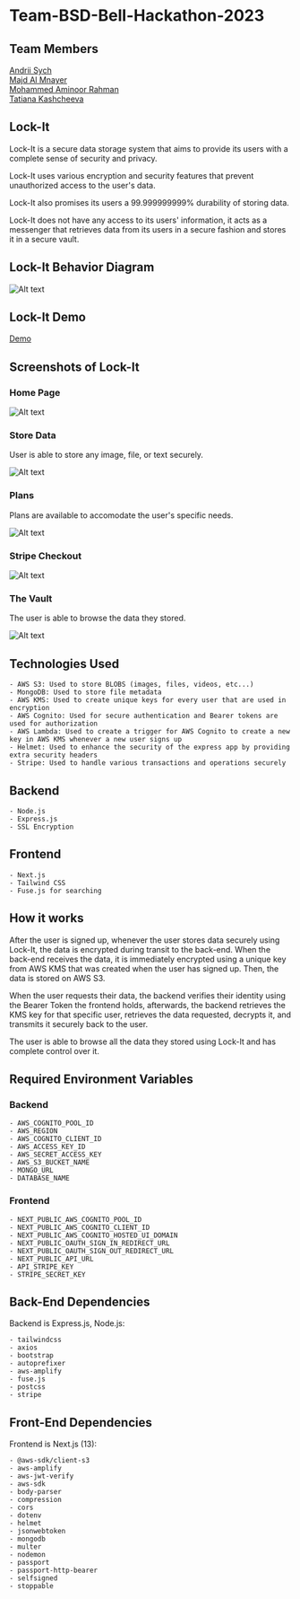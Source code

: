 # Team-BSD-Bell-Hackathon-2023

## Team Members

[Andrii Sych](https://github.com/SychAndrii)  
[Majd Al Mnayer](https://github.com/Mounayer)  
[Mohammed Aminoor Rahman](https://github.com/Mrahman141)  
[Tatiana Kashcheeva](https://github.com/Amoraa)

## Lock-It

Lock-It is a secure data storage system that aims to provide its users with a complete sense of security and privacy.

Lock-It uses various encryption and security features that prevent unauthorized access to the user's data.

Lock-It also promises its users a 99.999999999% durability of storing data.

Lock-It does not have any access to its users' information, it acts as a messenger that retrieves data from its users in a secure fashion and stores it in a secure vault.

## Lock-It Behavior Diagram

![Alt text](behavior.png)

## Lock-It Demo

[Demo](https://www.youtube.com/watch?v=UElJ5i5aAXA)

## Screenshots of Lock-It

### Home Page

![Alt text](home.png)

### Store Data

User is able to store any image, file, or text securely.

![Alt text](form.png)

### Plans

Plans are available to accomodate the user's specific needs.

![Alt text](plans.png)

### Stripe Checkout

![Alt text](image-3.png)

### The Vault

The user is able to browse the data they stored.

![Alt text](vault.png)

## Technologies Used

    - AWS S3: Used to store BLOBS (images, files, videos, etc...)
    - MongoDB: Used to store file metadata
    - AWS KMS: Used to create unique keys for every user that are used in encryption
    - AWS Cognito: Used for secure authentication and Bearer tokens are used for authorization
    - AWS Lambda: Used to create a trigger for AWS Cognito to create a new key in AWS KMS whenever a new user signs up
    - Helmet: Used to enhance the security of the express app by providing extra security headers
    - Stripe: Used to handle various transactions and operations securely

## Backend

    - Node.js
    - Express.js
    - SSL Encryption

## Frontend

    - Next.js
    - Tailwind CSS
    - Fuse.js for searching

## How it works

After the user is signed up, whenever the user stores data securely using Lock-It, the data is encrypted during transit to the back-end. When the back-end receives the data, it is immediately encrypted using a unique key from AWS KMS that was created when the user has signed up. Then, the data is stored on AWS S3.

When the user requests their data, the backend verifies their identity using the Bearer Token the frontend holds, afterwards, the backend retrieves the KMS key for that specific user, retrieves the data requested, decrypts it, and transmits it securely back to the user.

The user is able to browse all the data they stored using Lock-It and has complete control over it.

## Required Environment Variables

### Backend

    - AWS_COGNITO_POOL_ID
    - AWS_REGION
    - AWS_COGNITO_CLIENT_ID
    - AWS_ACCESS_KEY_ID
    - AWS_SECRET_ACCESS_KEY
    - AWS_S3_BUCKET_NAME
    - MONGO_URL
    - DATABASE_NAME

### Frontend

    - NEXT_PUBLIC_AWS_COGNITO_POOL_ID
    - NEXT_PUBLIC_AWS_COGNITO_CLIENT_ID
    - NEXT_PUBLIC_AWS_COGNITO_HOSTED_UI_DOMAIN
    - NEXT_PUBLIC_OAUTH_SIGN_IN_REDIRECT_URL
    - NEXT_PUBLIC_OAUTH_SIGN_OUT_REDIRECT_URL
    - NEXT_PUBLIC_API_URL
    - API_STRIPE_KEY
    - STRIPE_SECRET_KEY

## Back-End Dependencies

Backend is Express.js, Node.js:

    - tailwindcss
    - axios
    - bootstrap
    - autoprefixer
    - aws-amplify
    - fuse.js
    - postcss
    - stripe

## Front-End Dependencies

Frontend is Next.js (13):

    - @aws-sdk/client-s3
    - aws-amplify
    - aws-jwt-verify
    - aws-sdk
    - body-parser
    - compression
    - cors
    - dotenv
    - helmet
    - jsonwebtoken
    - mongodb
    - multer
    - nodemon
    - passport
    - passport-http-bearer
    - selfsigned
    - stoppable
